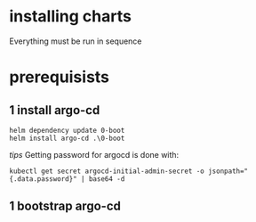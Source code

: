 # installing charts
Everything must be run in sequence

# prerequisists

## 1 install argo-cd
```
helm dependency update 0-boot
helm install argo-cd .\0-boot
```

*tips*
Getting password for argocd is done with: 


```
kubectl get secret argocd-initial-admin-secret -o jsonpath="{.data.password}" | base64 -d
```

## 1 bootstrap argo-cd